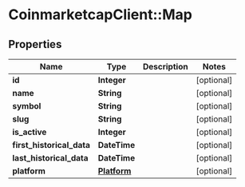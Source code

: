# CoinmarketcapClient::Map

## Properties
Name | Type | Description | Notes
------------ | ------------- | ------------- | -------------
**id** | **Integer** |  | [optional] 
**name** | **String** |  | [optional] 
**symbol** | **String** |  | [optional] 
**slug** | **String** |  | [optional] 
**is_active** | **Integer** |  | [optional] 
**first_historical_data** | **DateTime** |  | [optional] 
**last_historical_data** | **DateTime** |  | [optional] 
**platform** | [**Platform**](Platform.md) |  | [optional] 


